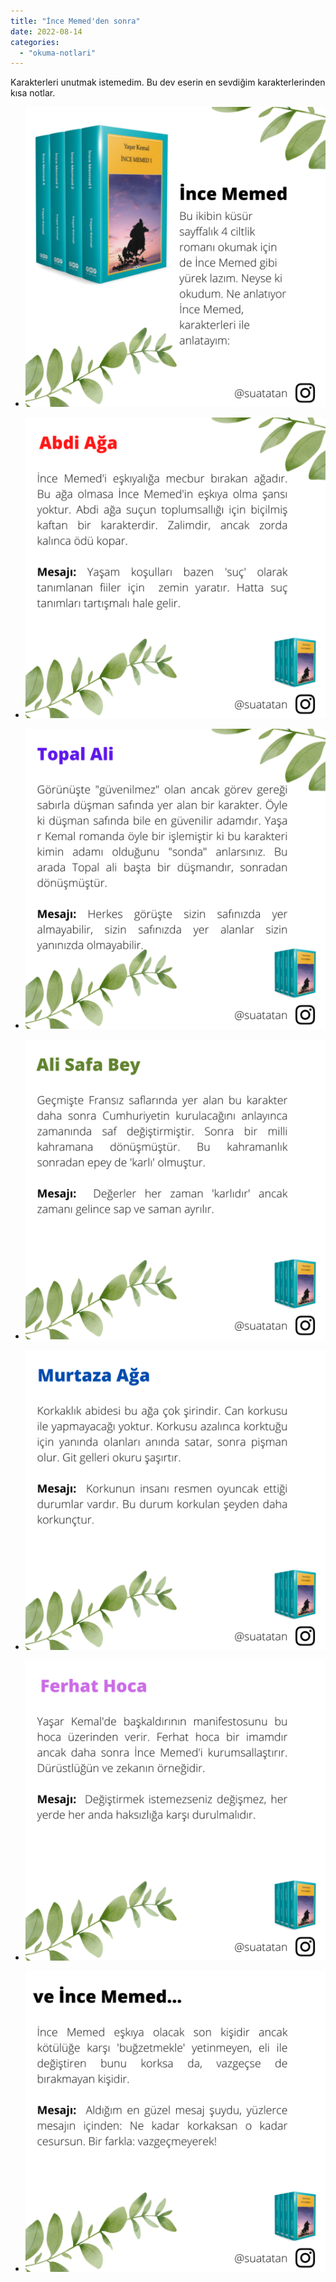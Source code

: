 ```yaml
---
title: "İnce Memed'den sonra"
date: 2022-08-14
categories: 
  - "okuma-notlari"
---
```


Karakterleri unutmak istemedim. Bu dev eserin en sevdiğim karakterlerinden kısa notlar.

- ![](/images/1.png)
    
- ![](/images/2.png)
    
- ![](/images/3.png)
    
- ![](/images/4.png)
    
- ![](/images/5.png)
    
- ![](/images/6.png)
    
- ![](/images/7.png)
